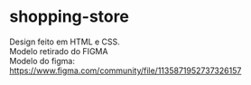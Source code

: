 # shopping-store
Design feito em HTML e CSS. <br>
Modelo retirado do FIGMA <br>
Modelo do figma: https://www.figma.com/community/file/1135871952737326157

